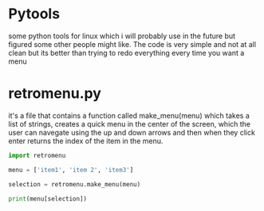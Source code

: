 # Pytools
some python tools for linux which i will probably use in the future but figured some other people might like. The code is very simple and not at all clean but its better than trying to redo everything every time you want a menu

# retromenu.py
it's a file that contains a function called make_menu(menu) which takes a list of strings, creates a quick menu in the center of the screen, which the user can navegate using the up and down arrows and then when they click enter returns the index of the item in the menu.

``` python
import retromenu

menu = ['item1', 'item 2', 'item3']

selection = retromenu.make_menu(menu)

print(menu[selection])
```
